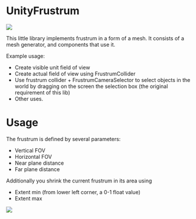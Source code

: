 # UnityFrustrum

![](https://kek.gg/i/4tnVqZ.gif)

This little library implements frustrum in a form of a mesh.
It consists of a mesh generator, and components that use it.

Example usage:

* Create visible unit field of view
* Create actual field of view using FrustrumCollider
* Use frustrum collider + FrustrumCameraSelector to select objects in the world by dragging on the screen 
the selection box (the original requirement of this lib)
* Other uses.

# Usage

The frustrum is defined by several parameters:

* Vertical FOV
* Horizontal FOV
* Near plane distance
* Far plane distance

Additionally you shrink the current frustrum in its area using
* Extent min (from lower left corner, a 0-1 float value)
* Extent max 

![](http://i.imgur.com/ByEISk5.png)

